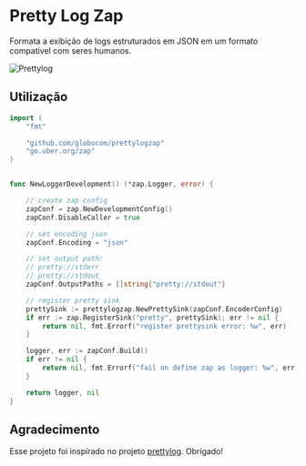 # Pretty Log Zap

Formata a exibição de logs estruturados em JSON em um formato compatível com seres humanos.


![Prettylog](https://github.com/globocom/prettylogzap/raw/master/prettylogzap.png)


## Utilização
```go
import (
	"fmt"

	"github.com/globocom/prettylogzap"
	"go.uber.org/zap"
)


func NewLoggerDevelopment() (*zap.Logger, error) {

	// create zap config
	zapConf = zap.NewDevelopmentConfig()
	zapConf.DisableCaller = true

	// set encoding json
	zapConf.Encoding = "json"

	// set output path:
	// pretty://stderr
	// pretty://stdout
	zapConf.OutputPaths = []string{"pretty://stdout"}

	// register pretty sink
	prettySink := prettylogzap.NewPrettySink(zapConf.EncoderConfig)
	if err := zap.RegisterSink("pretty", prettySink); err != nil {
		return nil, fmt.Errorf("register prettysink error: %w", err)
	}

	logger, err := zapConf.Build()
	if err != nil {
		return nil, fmt.Errorf("fail on define zap as logger: %w", err)
	}

	return logger, nil
}

```

## Agradecimento
Esse projeto foi inspirado no projeto [prettylog](https://github.com/globocom/prettylog). Obrigado!
